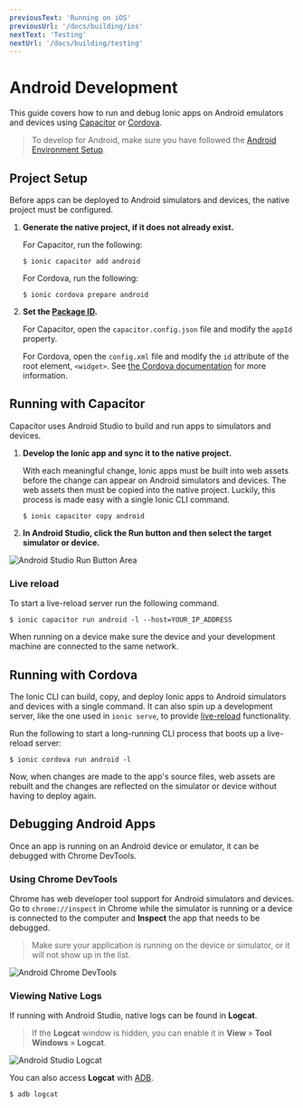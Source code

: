 ```yaml
---
previousText: 'Running on iOS'
previousUrl: '/docs/building/ios'
nextText: 'Testing'
nextUrl: '/docs/building/testing'
---
```


# Android Development

This guide covers how to run and debug Ionic apps on Android emulators and devices using [Capacitor](/docs/faq/glossary#capacitor) or [Cordova](/docs/faq/glossary#cordova).

> To develop for Android, make sure you have followed the [Android Environment Setup](/docs/installation/android).

## Project Setup

Before apps can be deployed to Android simulators and devices, the native project must be configured.

1. **Generate the native project, if it does not already exist.**
    
    For Capacitor, run the following:

    ```shell
    $ ionic capacitor add android
    ```

     For Cordova, run the following:
    

    ```shell
    $ ionic cordova prepare android
    ```

2. **Set the [Package ID](/docs/faq/glossary#package-id).**
    
    For Capacitor, open the `capacitor.config.json` file and modify the `appId` property.
    
    For Cordova, open the `config.xml` file and modify the `id` attribute of the root element, `<widget>`. See [the Cordova documentation](https://cordova.apache.org/docs/en/latest/config_ref/#widget) for more information.

## Running with Capacitor

Capacitor uses Android Studio to build and run apps to simulators and devices.

1. **Develop the Ionic app and sync it to the native project.**
    
    With each meaningful change, Ionic apps must be built into web assets before the change can appear on Android simulators and devices. The web assets then must be copied into the native project. Luckily, this process is made easy with a single Ionic CLI command.

    ```shell
    $ ionic capacitor copy android
    ```

2. **In Android Studio, click the Run button and then select the target simulator or device.**

![Android Studio Run Button Area](/docs/assets/img/running/android-studio-run-button-area.png)

### Live reload

To start a live-reload server run the following command.

```shell
$ ionic capacitor run android -l --host=YOUR_IP_ADDRESS
```

When running on a device make sure the device and your development machine are connected to the same network.

## Running with Cordova

The Ionic CLI can build, copy, and deploy Ionic apps to Android simulators and devices with a single command. It can also spin up a development server, like the one used in `ionic serve`, to provide [live-reload](/docs/faq/glossary#livereload) functionality.

Run the following to start a long-running CLI process that boots up a live-reload server:

```shell
$ ionic cordova run android -l
```

Now, when changes are made to the app's source files, web assets are rebuilt and the changes are reflected on the simulator or device without having to deploy again.

## Debugging Android Apps

Once an app is running on an Android device or emulator, it can be debugged with Chrome DevTools.

### Using Chrome DevTools

Chrome has web developer tool support for Android simulators and devices. Go to `chrome://inspect` in Chrome while the simulator is running or a device is connected to the computer and **Inspect** the app that needs to be debugged.

> Make sure your application is running on the device or simulator, or it will not show up in the list.

![Android Chrome DevTools](/docs/assets/img/running/android-chrome-devtools.png)

### Viewing Native Logs

If running with Android Studio, native logs can be found in **Logcat**.

> If the **Logcat** window is hidden, you can enable it in **View** &raquo; **Tool Windows** &raquo; **Logcat**.

![Android Studio Logcat](/docs/assets/img/running/android-studio-logcat.png)

You can also access **Logcat** with [ADB](https://developer.android.com/studio/command-line/adb).

```shell
$ adb logcat
```